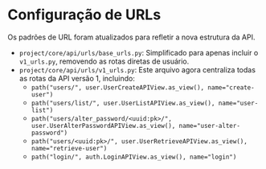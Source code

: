 # Configuração de URLs

Os padrões de URL foram atualizados para refletir a nova estrutura da API.

-   `project/core/api/urls/base_urls.py`: Simplificado para apenas incluir o `v1_urls.py`, removendo as rotas diretas de usuário.
-   `project/core/api/urls/v1_urls.py`: Este arquivo agora centraliza todas as rotas da API versão 1, incluindo:
    -   `path("users/", user.UserCreateAPIView.as_view(), name="create-user")`
    -   `path("users/list/", user.UserListAPIView.as_view(), name="user-list")`
    -   `path("users/alter_password/<uuid:pk>/", user.UserAlterPasswordAPIView.as_view(), name="user-alter-password")`
    -   `path("users/<uuid:pk>/", user.UserRetrieveAPIView.as_view(), name="retrieve-user")`
    -   `path("login/", auth.LoginAPIView.as_view(), name="login")`
